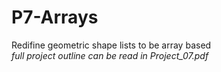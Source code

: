 # P7-Arrays
Redifine geometric shape lists to be array based  
*full project outline can be read in Project_07.pdf*
